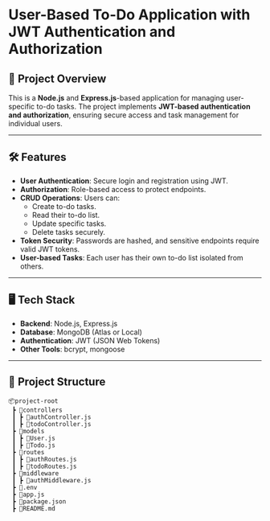 # User-Based To-Do Application with JWT Authentication and Authorization

## 🚀 Project Overview

This is a **Node.js** and **Express.js**-based application for managing user-specific to-do tasks. The project implements **JWT-based authentication and authorization**, ensuring secure access and task management for individual users.

---

## 🛠️ Features

- **User Authentication**: Secure login and registration using JWT.
- **Authorization**: Role-based access to protect endpoints.
- **CRUD Operations**: Users can:
  - Create to-do tasks.
  - Read their to-do list.
  - Update specific tasks.
  - Delete tasks securely.
- **Token Security**: Passwords are hashed, and sensitive endpoints require valid JWT tokens.
- **User-based Tasks**: Each user has their own to-do list isolated from others.

---

## 🖥️ Tech Stack

- **Backend**: Node.js, Express.js
- **Database**: MongoDB (Atlas or Local)
- **Authentication**: JWT (JSON Web Tokens)
- **Other Tools**: bcrypt, mongoose

---

## 📂 Project Structure

```plaintext
📦project-root
 ┣ 📂controllers
 ┃ ┣ 📜authController.js
 ┃ ┣ 📜todoController.js
 ┣ 📂models
 ┃ ┣ 📜User.js
 ┃ ┣ 📜Todo.js
 ┣ 📂routes
 ┃ ┣ 📜authRoutes.js
 ┃ ┣ 📜todoRoutes.js
 ┣ 📂middleware
 ┃ ┣ 📜authMiddleware.js
 ┣ 📜.env
 ┣ 📜app.js
 ┣ 📜package.json
 ┣ 📜README.md
